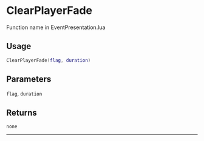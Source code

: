 # ClearPlayerFade
Function name in EventPresentation.lua
## Usage
```lua
ClearPlayerFade(flag, duration)
```
## Parameters
`flag`, `duration`
## Returns
`none`

---